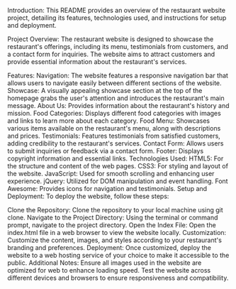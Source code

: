 Introduction:
This README provides an overview of the restaurant website project, detailing its features, technologies used, and instructions for setup and deployment.

Project Overview:
The restaurant website is designed to showcase the restaurant's offerings, including its menu, testimonials from customers, and a contact form for inquiries. The website aims to attract customers and provide essential information about the restaurant's services.

Features:
Navigation: The website features a responsive navigation bar that allows users to navigate easily between different sections of the website.
Showcase: A visually appealing showcase section at the top of the homepage grabs the user's attention and introduces the restaurant's main message.
About Us: Provides information about the restaurant's history and mission.
Food Categories: Displays different food categories with images and links to learn more about each category.
Food Menu: Showcases various items available on the restaurant's menu, along with descriptions and prices.
Testimonials: Features testimonials from satisfied customers, adding credibility to the restaurant's services.
Contact Form: Allows users to submit inquiries or feedback via a contact form.
Footer: Displays copyright information and essential links.
Technologies Used:
HTML5: For the structure and content of the web pages.
CSS3: For styling and layout of the website.
JavaScript: Used for smooth scrolling and enhancing user experience.
jQuery: Utilized for DOM manipulation and event handling.
Font Awesome: Provides icons for navigation and testimonials.
Setup and Deployment:
To deploy the website, follow these steps:

Clone the Repository: Clone the repository to your local machine using git clone.
Navigate to the Project Directory: Using the terminal or command prompt, navigate to the project directory.
Open the Index File: Open the index.html file in a web browser to view the website locally.
Customization: Customize the content, images, and styles according to your restaurant's branding and preferences.
Deployment: Once customized, deploy the website to a web hosting service of your choice to make it accessible to the public.
Additional Notes:
Ensure all images used in the website are optimized for web to enhance loading speed.
Test the website across different devices and browsers to ensure responsiveness and compatibility.
